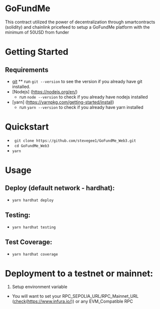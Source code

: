 # GoFundMe
This contract utilized the power of decentralization through smartcontracts (solidity) and chainlink pricefeed to setup a GoFundMe platform with the minimum of 50USD from funder

# Getting Started
## Requirements
* [git](https://git-scm.com/)
   ** run `git --version` to see the version if you already have git installed.
* [Nodejs] (https://nodejs.org/en/)
   - run `node --version` to check if you already have nodejs installed
* [yarn] (https://yarnpkg.com/getting-started/install)
   - run `yarn --version` to check if you already have yarn installed
   
# Quickstart
- ` git clone https://github.com/stevegee1/GoFundMe_Web3.git`
- ` cd GoFundMe_Web3`
- `yarn `

# Usage

## Deploy (default network - hardhat):
- `yarn hardhat deploy`

## Testing:
- `yarn hardhat testing`
## Test Coverage:
- `yarn hardhat coverage`

# Deployment to a testnet or mainnet:
1. Setup environment variable
 - You will want to set your RPC_SEPOLIA_URL/RPC_Mainnet_URL ([check](https://www.alchemy.com/)(https://www.infura.io/)) 
   or any EVM_Compatible RPC
   





